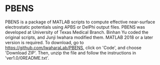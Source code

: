 # PBENS
PBENS is a package of MATLAB scripts to compute effective near-surface electrostatic potentials using APBS or DelPhi output files. PBENS was developed at University of Texas Medical Branch. Binhan Yu coded the original scripts, and Junji Iwahara modified them. MATLAB 2018 or a later version is required. 
To download, go to https://github.com/IwaharaLab/PBENS, click on 'Code', and choose 'Download ZIP'.
Then, unzip the file and follow the instructions in 'ver1.0/0README.txt'.

